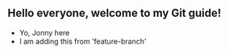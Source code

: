 ## Hello everyone, welcome to my Git guide!

- Yo, Jonny here
- I am adding this from 'feature-branch'
